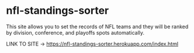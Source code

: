 # nfl-standings-sorter
This site allows you to set the records of NFL teams and they will be ranked by division, conference, and playoffs spots automatically.

LINK TO SITE -> https://nfl-standings-sorter.herokuapp.com/index.html
